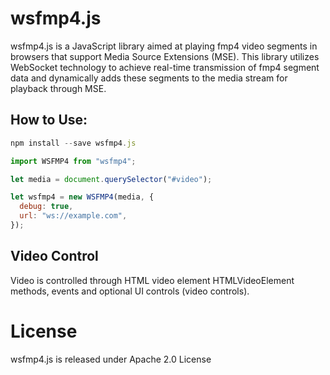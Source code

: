 # wsfmp4.js

wsfmp4.js is a JavaScript library aimed at playing fmp4 video segments in browsers that support Media Source Extensions (MSE). This library utilizes WebSocket technology to achieve real-time transmission of fmp4 segment data and dynamically adds these segments to the media stream for playback through MSE.

## How to Use:

```javascript
npm install --save wsfmp4.js
```

```javascript
import WSFMP4 from "wsfmp4";

let media = document.querySelector("#video");

let wsfmp4 = new WSFMP4(media, {
  debug: true,
  url: "ws://example.com",
});
```

## Video Control

Video is controlled through HTML video element HTMLVideoElement methods, events and optional UI controls (video controls).

# License

wsfmp4.js is released under Apache 2.0 License
